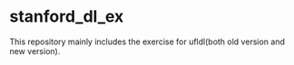 # stanford_dl_ex

This repository mainly includes the exercise for ufldl(both old version and new version).
